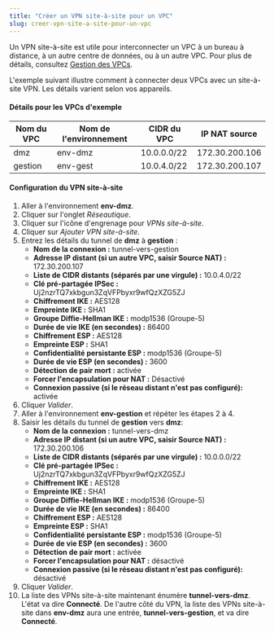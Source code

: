```yaml
---
title: "Créer un VPN site-à-site pour un VPC"
slug: creer-vpn-site-a-site-pour-un-vpc
---
```



Un VPN site-à-site est utile pour interconnecter un VPC à un bureau à distance, à un autre centre de données, ou à un autre VPC.  Pour plus de détails, consultez [Gestion des VPCs](../cloudstack-compute-service/working-with-vpcs.md).

L'exemple suivant illustre comment à connecter deux VPCs avec un site-à-site VPN.  Les détails varient selon vos appareils.

#### Détails pour les VPCs d'exemple
| Nom du VPC | Nom de l'environnement | CIDR du VPC | IP NAT source |
| --- | --- | --- | --- |
| dmz | env-dmz | 10.0.0.0/22 | 172.30.200.106 |
| gestion | env-gest | 10.0.4.0/22 | 172.30.200.107 |

#### Configuration du VPN site-à-site
1. Aller à l'environnement **env-dmz**.
1. Cliquer sur l'onglet *Réseautique*.
1. Cliquer sur l'icône d'engrenage pour *VPNs site-à-site*.
1. Cliquer sur *Ajouter VPN site-à-site*.
1. Entrez les détails du tunnel de **dmz** à **gestion** :
    - **Nom de la connexion :** tunnel-vers-gestion
    - **Adresse IP distant (si un autre VPC, saisir Source NAT) :** 172.30.200.107
    - **Liste de CIDR distants (séparés par une virgule) :** 10.0.4.0/22
    - **Clé pré-partagée IPSec :** Uj2nzrTQ7xkbgun3ZqVFPbyxr9wfQzXZG5ZJ
    - **Chiffrement IKE :** AES128
    - **Empreinte IKE :** SHA1
    - **Groupe Diffie-Hellman IKE :** modp1536 (Groupe-5)
    - **Durée de vie IKE (en secondes) :** 86400
    - **Chiffrement ESP :** AES128
    - **Empreinte ESP :** SHA1
    - **Confidentialité persistante ESP :** modp1536 (Groupe-5)
    - **Durée de vie ESP (en secondes) :** 3600
    - **Détection de pair mort :** activée
    - **Forcer l'encapsulation pour NAT :** Désactivé
    - **Connexion passive (si le réseau distant n'est pas configuré):** activée
1. Cliquer *Valider*.
1. Aller à l'environnement **env-gestion** et répéter les étapes 2 à 4.
1. Saisir les détails du tunnel de **gestion** vers **dmz**:
   - **Nom de la connexion :** tunnel-vers-dmz
   - **Adresse IP distant (si un autre VPC, saisir Source NAT) :** 172.30.200.106
   - **Liste de CIDR distants (séparés par une virgule) :** 10.0.0.0/22
   - **Clé pré-partagée IPSec :** Uj2nzrTQ7xkbgun3ZqVFPbyxr9wfQzXZG5ZJ
   - **Chiffrement IKE :** AES128
   - **Empreinte IKE :** SHA1
   - **Groupe Diffie-Hellman IKE :** modp1536 (Groupe-5)
   - **Durée de vie IKE (en secondes) :** 86400
   - **Chiffrement ESP :** AES128
   - **Empreinte ESP :** SHA1
   - **Confidentialité persistante ESP :** modp1536 (Groupe-5)
   - **Durée de vie ESP (en secondes) :** 3600
   - **Détection de pair mort :** activée
   - **Forcer l'encapsulation pour NAT :** désactivé
   - **Connexion passive (si le réseau distant n'est pas configuré):** désactivé
1. Cliquer *Valider*.
1. La liste des VPNs site-à-site maintenant énumère **tunnel-vers-dmz**.  L'état va dire **Connecté**.  De l'autre côté du VPN, la liste des VPNs site-à-site dans **env-dmz** aura une entrée, **tunnel-vers-gestion**, et va dire **Connecté**.
